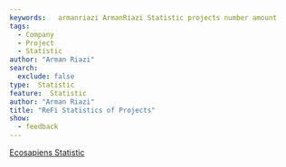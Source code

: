 ```yaml
---
keywords:   armanriazi ArmanRiazi Statistic projects number amount
tags:
  - Company
  - Project  
  - Statistic
author: "Arman Riazi"
search:
  exclude: false
type:  Statistic
feature:  Statistic
author: "Arman Riazi"
title: "ReFi Statistics of Projects"
show:
  - feedback
---
```


[Ecosapiens Statistic](ecosapiens/statistic_ecosapiens.md)

